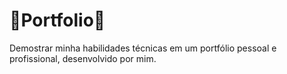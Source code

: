 # 🚀Portfolio🚀
Demostrar minha habilidades técnicas em um portfólio pessoal e profissional, desenvolvido por mim.
